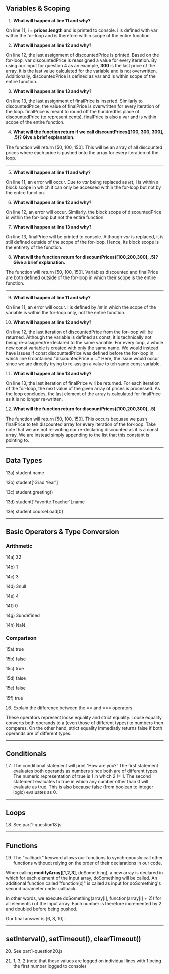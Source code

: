## Variables & Scoping

1) **What will happen at line 11 and why?**

  On line 11, i = **prices.length** and is printed to console. i is defined with var within the for-loop and is therefore within scope of the entire function.
  
2) **What will happen at line 12 and why?**

  On line 12, the last assignment of discountedPrice is printed. Based on the for-loop, var discountedPrice is reassigned a value for every iteration. By using our input for question 4 as an example, **300** is the last price of the array, it is the last value calculated for the variable and is not overwritten. Additionally, discountedPrice is defined as var and is within scope of the entire function.

3) **What will happen at line 13 and why?**

  On line 13, the last assignment of finalPrice is inserted. Similarly to discountedPrice, the value of finalPrice is overwritten for every iteration of the loop. finalPrice is meant to round off the hundredths place of discountedPrice (to represent cents). finalPrice is also a var and is within scope of the entire function.

4) **What will the function return if we call discountPrices([100, 300, 300], .5)? Give a brief explanation.**

  The function will return [50, 100, 150]. This will be an array of all discounted prices where each price is pushed onto the array for every iteration of the loop.

--------------------------------------------

5) **What will happen at line 11 and why?**

  On line 11, an error will occur. Due to <em>var</em> being replaced as <em>let</em>, i is within a block scope in which it can only be accessed within the for-loop but not by the entire function.

6) **What will happen at line 12 and why?**

  On line 12, an error will occur. Similarly, the block scope of discountedPrice is within the for-loop but not the entire function.

7) **What will happen at line 13 and why?**

  On line 13, finalPrice will be printed to console. Although <em>var</em> is replaced, it is still defined outside of the scope of the for-loop. Hence, its block scope is the entirety of the function.
  
8) **What will the function return for discountPrices([100,200,300], .5)? Give a brief explanation.**

  The function will return [50, 100, 150]. Variables discounted and finalPrice are both defined outside of the for-loop in which their scope is the entire function.

--------------------------------------------

9) **What will happen at line 11 and why?**

  On line 11, an error will occur. i is defined by <em>let</em> in which the scope of the variable is within the for-loop only, not the entire function.

10) **What will happen at line 12 and why?**

  On line 12, the last iteration of discountedPrice from the for-loop will be returned. Although the variable is defined as const, it is technically not being re-assigned/re-declared to the same variable. For every loop, a whole new const variable is created with only the same name. We would instead have issues if const discountedPrice was defined before the for-loop in which line 6 contained "discountedPrice = ..." Here, the issue would occur since we are directly trying to re-assign a value to teh same const variable.
  
11) **What will happen at line 13 and why?**

  On line 13, the last iteration of finalPrice will be returned. For each iteration of the for-loop, the next value of the given array of prices is processed. As the loop concludes, the last element of the array is calculated for finalPrice as it is no longer re-written.

12) **What will the function return for discountPrices([100,200,300], .5)**

  The function will return [50, 100, 150]. This occurs becuase we push finalPrice to teh discounted array for every iteration of the for-loop. Take note that we are not re-writing nor re-declaring discounted as it is a const array. We are instead simply appending to the list that this constant is pointing to.
  
--------------------------------------------

## Data Types

13a) student.name

13b) student['Grad Year']

13c) student.greeting()

13d) student['Favorite Teacher'].name

13e) student.courseLoad[0]


--------------------------------------------

## Basic Operators & Type Conversion

### Arithmetic
14a) 32

14b) 1

14c) 3

14d) 3null

14e) 4

14f) 0

14g) 3undefined

14h) NaN

### Comparison
15a) true

15b) false

15c) true

15d) false

15e) false

15f) true

16) Explain the difference between the == and === operators.

These operators represent loose equality and strict equality. Loose equality converts both operands to a (even those of different types) to numbers then compares. On the other hand, strict equality immediatly returns false if both operands are of different types.

--------------------------------------------

## Conditionals

17) The conditional statement will print 'How are you?' The first statement evaluates both operands as numbers since both are of different types. The numeric representation of true is 1 in which 2 != 1. The second statement evaluates to true in which any number other than 0 will evaluate as true. This is also because false (from boolean to integer logic) evaluates as 0.

--------------------------------------------

## Loops

18) See part1-question18.js

--------------------------------------------

## Functions

19) The "callback" keyword allows our functions to synchronously call other functions withouot relying on the order of their declarations in our code.

When calling **modifyArray([1,2,3]**, doSomething), a new array is declared in which for each element of the input array, doSomething will be called. An additional function called "function(x)" is called as input for doSomething's second parameter under callback.

In other words, we execute doSomething(array[i], function(array[i] + 2)) for all elements i of the input array. Each number is therefore incremented by 2 and doubled before being pushed.

Our final answer is [6, 8, 10].

--------------------------------------------

## setInterval(), setTimeout(), clearTimeout()

20) See part1-question20.js

21) 1, 3, 2 (note that these values are logged on individual lines with 1 being the first number logged to console)
